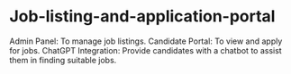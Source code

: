 # Job-listing-and-application-portal
Admin Panel: To manage job listings. Candidate Portal: To view and apply for jobs. ChatGPT Integration: Provide candidates with a chatbot to assist them in finding suitable jobs.
